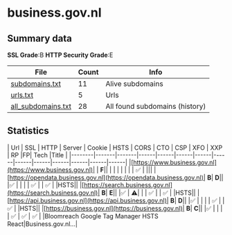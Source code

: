 

# business.gov.nl
## Summary data


**SSL Grade**:B
**HTTP Security Grade**:E


| File       | Count | Info |
|------------|-------|------|
|[subdomains.txt](/data/business.gov.nl/subdomains.txt)|11|Alive subdomains|
|[urls.txt](/data/business.gov.nl/urls.txt)|5|Urls|
|[all_subdomains.txt](/data/business.gov.nl/all_subdomains.txt)|28|All found subdomains (history)|


## Statistics


| Url | SSL | HTTP | Server | Cookie | HSTS | CORS | CTO | CSP | XFO | XXP | RP |FP| Tech |Title |
|--------|-------|-------|------|------|------|------|------|------|------|------|------|------|------|
|[https://www.business.gov.nl](https://www.business.gov.nl)| | **F**|| | | | | | | | :white_check_mark: | |||
|[https://opendata.business.gov.nl](https://opendata.business.gov.nl)| **B**| **D**|| |:white_check_mark: | | | | :white_check_mark: | | :white_check_mark: | |HSTS||
|[https://search.business.gov.nl](https://search.business.gov.nl)| **B**| **E**|| |:white_check_mark: | :warning:| | | :white_check_mark: | | :white_check_mark: | |HSTS||
|[https://api.business.gov.nl](https://api.business.gov.nl)| **B**| **D**|| |:white_check_mark: | | | | :white_check_mark: | | :white_check_mark: | |HSTS||
|[https://business.gov.nl](https://business.gov.nl)| **B**| **C**|| |:white_check_mark: | | | | :white_check_mark: | :white_check_mark: | :white_check_mark: | |Bloomreach Google Tag Manager HSTS React|Business.gov.nl...|